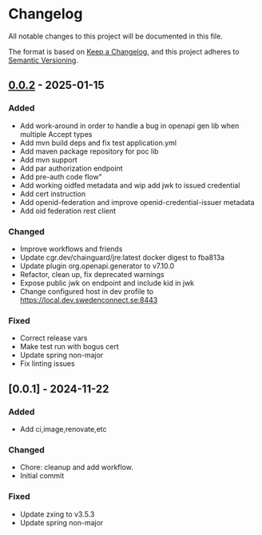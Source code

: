 # Changelog

All notable changes to this project will be documented in this file.

The format is based on [Keep a Changelog](https://keepachangelog.com/en/1.1.1/),
and this project adheres to [Semantic Versioning](https://semver.org/spec/v2.0.0.html).

## [0.0.2] - 2025-01-15

### Added
- Add work-around in order to handle a bug in openapi gen lib when multiple Accept types
- Add mvn build deps and fix test application.yml
- Add maven package repository for poc lib
- Add mvn support
- Add par authorization endpoint
- Add pre-auth code flow"
- Add working oidfed metadata and wip add jwk to issued credential
- Add cert instruction
- Add openid-federation and improve openid-credential-issuer metadata
- Add oid federation rest client

### Changed
- Improve workflows and friends
- Update cgr.dev/chainguard/jre:latest docker digest to fba813a
- Update plugin org.openapi.generator to v7.10.0
- Refactor, clean up, fix deprecated warnings
- Expose public jwk on endpoint and include kid in jwk
- Change configured host in dev profile to https://local.dev.swedenconnect.se:8443

### Fixed
- Correct release vars
- Make test run with bogus cert
- Update spring non-major
- Fix linting issues

## [0.0.1] - 2024-11-22

### Added
- Add ci,image,renovate,etc

### Changed
- Chore: cleanup and add workflow.
- Initial commit

### Fixed
- Update zxing to v3.5.3
- Update spring non-major

[0.0.2]: https://github.com/diggsweden/eudiw-wallet-issuer-poc/compare/v0.0.1..v0.0.2

<!-- generated by git-cliff -->
